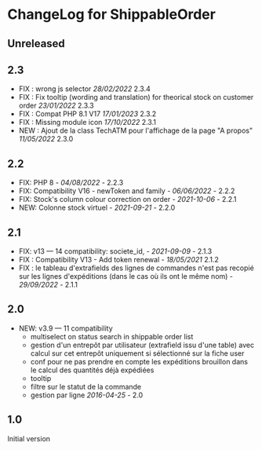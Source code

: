 # ChangeLog for ShippableOrder

## Unreleased



## 2.3

- FIX : wrong js selector *28/02/2022* 2.3.4
- FIX : Fix tooltip (wording and translation) for theorical stock on customer order *23/01/2022* 2.3.3
- FIX : Compat PHP 8.1 V17  *17/01/2023* 2.3.2
- FIX : Missing module icon  *17/10/2022* 2.3.1
- NEW : Ajout de la class TechATM pour l'affichage de la page "A propos" *11/05/2022* 2.3.0

## 2.2

- FIX: PHP 8 - *04/08/2022* - 2.2.3
- FIX: Compatibility V16 - newToken and family - *06/06/2022* - 2.2.2
- FIX: Stock's column colour correction on order - *2021-10-06* - 2.2.1
- NEW: Colonne stock virtuel - *2021-09-21* - 2.2.0

## 2.1

- FIX: v13 — 14 compatibility: societe_id,  - *2021-09-09* - 2.1.3
- FIX : Compatibility V13 - Add token renewal - *18/05/2021* 2.1.2
- FIX : le tableau d'extrafields des lignes de commandes n'est pas recopié sur les lignes d'expéditions (dans le cas où ils ont le même nom) - *29/09/2022* - 2.1.1

## 2.0
- NEW: v3.9 — 11 compatibility
    - multiselect on status search in shippable order list
    - gestion d'un entrepôt par utilisateur (extrafield issu d'une table)
      avec calcul sur cet entrepôt uniquement si sélectionné sur la fiche
      user
    - conf pour ne pas prendre en compte les expéditions brouillon dans le
      calcul des quantités déjà expédiées
    - tooltip
    - filtre sur le statut de la commande
    - gestion par ligne
    *2016-04-25* - 2.0

## 1.0
 Initial version


